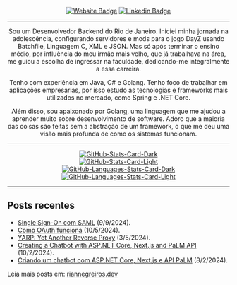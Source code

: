 <div align="center">
<p><a href="https://www.riannegreiros.dev"><img src="https://img.shields.io/badge/-Website-3B7EBF?style=for-the-badge&amp;logo=amp&amp;logoColor=white" alt="Website Badge"></a> <a href="https://linkedin.com/in/riannegreiros"><img src="https://img.shields.io/badge/-LinkedIn-3B7EBF?style=for-the-badge&amp;logo=Linkedin&amp;logoColor=white" alt="Linkedin Badge"></a></p>
<hr>
<p>Sou um Desenvolvedor Backend do Rio de Janeiro. Iniciei minha jornada na adolescência, configurando servidores e mods para o jogo DayZ usando Batchfile, Linguagem C, XML e JSON. Mas só após terminar o ensino médio, por influência do meu irmão mais velho, que já trabalhava na área, me guiou a escolha de ingressar na faculdade, dedicando-me integralmente a essa carreira.</p>
<p>Tenho com experiência em Java, C# e Golang. Tenho foco de trabalhar em aplicações empresarias, por isso estudo as tecnologias e frameworks mais utilizados no mercado, como Spring e .NET Core.</p>
<p>Além disso, sou apaixonado por Golang, uma linguagem que me ajudou a aprender muito sobre desenvolvimento de software. Adoro que a maioria das coisas são feitas sem a abstração de um framework, o que me deu uma visão mais profunda de como os sistemas funcionam.</p>
<hr>
<p><a href="https://github.com/RianNegreiros/RianNegreiros#gh-dark-mode-only"><img src="https://github-readme-stats-three-iota-97.vercel.app/api?username=RianNegreiros&amp;show_icons=true&amp;hide_border=true&amp;include_all_commits=true&amp;card_width=600&amp;custom_title=GitHub%20Open%20Source%20Stats&amp;title_color=3B7EBF&amp;text_color=FFF&amp;icon_color=3B7EBF&amp;hide=contribs&amp;show=reviews,prs_merged,prs_merged_percentage&amp;theme=transparent#gh-dark-mode-only" alt="GitHub-Stats-Card-Dark"></a><br>
<a href="https://github.com/RianNegreiros/RianNegreiros#gh-light-mode-only"><img src="https://github-readme-stats-three-iota-97.vercel.app/api?username=RianNegreiros&amp;show_icons=true&amp;hide_border=true&amp;include_all_commits=true&amp;card_width=600&amp;custom_title=GitHub%20Open%20Source%20Stats&amp;title_color=3B7EBF&amp;text_color=474A4E&amp;icon_color=3B7EBF&amp;hide=contribs&amp;show=reviews,prs_merged,prs_merged_percentage&amp;theme=transparent#gh-light-mode-only" alt="GitHub-Stats-Card-Light"></a><br>
<a href="https://github.com/RianNegreiros/RianNegreiros#gh-dark-mode-only"><img src="https://github-readme-stats.vercel.app/api/top-langs?username=RianNegreiros&amp;layout=compact&amp;hide_border=true&amp;card_width=600&amp;hide=typescript&amp;custom_title=GitHub%20Languages%20Stats&amp;title_color=3B7EBF&amp;text_color=FFF&amp;icon_color=3B7EBF&amp;theme=transparent#gh-dark-mode-only" alt="GitHub-Languages-Stats-Card-Dark"></a><br>
<a href="https://github.com/RianNegreiros/RianNegreiros#gh-light-mode-only"><img src="https://github-readme-stats.vercel.app/api/top-langs?username=RianNegreiros&amp;layout=compact&amp;hide_border=true&amp;card_width=600&amp;hide=typescript&amp;custom_title=GitHub%20Languages%20Stats&amp;title_color=3B7EBF&amp;text_color=474A4E&amp;icon_color=3B7EBF&amp;theme=transparent#gh-light-mode-only" alt="GitHub-Languages-Stats-Card-Light"></a></p>
</div>
<hr>
<h2>Posts recentes</h2>
<ul><li><a href=https://riannegreiros.dev/post/single-sign-on-com-saml target="_blank" rel="noopener noreferrer">Single Sign-On com SAML</a> (9/9/2024).</li>
<li><a href=https://riannegreiros.dev/post/como-oauth-funciona target="_blank" rel="noopener noreferrer">Como OAuth funciona</a> (10/5/2024).</li>
<li><a href=https://riannegreiros.dev/post/yarp-yet-another-reverse-proxy target="_blank" rel="noopener noreferrer">YARP: Yet Another Reverse Proxy</a> (3/5/2024).</li>
<li><a href=https://riannegreiros.dev/post/creating-a-chatbot-with-asp-net-core-next-js-and-palm-api target="_blank" rel="noopener noreferrer">Creating a Chatbot with ASP.NET Core, Next.js and PaLM API</a> (10/2/2024).</li>
<li><a href=https://riannegreiros.dev/post/criando-um-chatbot-com-asp-net-core-next-js-e-api-palm target="_blank" rel="noopener noreferrer">Criando um chatbot com ASP.NET Core, Next.js e API PaLM</a> (8/2/2024).</li></ul>
<p>Leia mais posts em: <a href="https://www.riannegreiros.dev" target="_blank" rel="noopener noreferrer">riannegreiros.dev</a></p>
